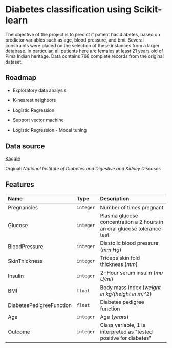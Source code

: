 
# Diabetes classification using Scikit-learn

The objective of the project is to predict if patient has diabetes, based on predictor variables such as age, blood pressure, and bmi.
Several constraints were placed on the selection of these instances from a larger database. In particular, all patients here are females at least 21 years old of Pima Indian heritage. Data contains 768 complete records from the original dataset.



## Roadmap

- Exploratory data analysis

- K-nearest neighbors 
- Logistic Regression
- Support vector machine
- Logistic Regression - Model tuning 


## Data source

[Kaggle](https://www.kaggle.com/datasets/mathchi/diabetes-data-set?resource=download)

Orginal: *National Institute of Diabetes and Digestive and
Kidney Diseases*



## Features

| Name | Type     | Description                |
| :-------- | :------- | :------------------------- |
| Pregnancies | `integer` | Number of times pregnant |
| Glucose | `integer` | Plasma glucose concentration a 2 hours in an oral glucose tolerance test |
| BloodPressure | `integer` | Diastolic blood pressure (*mm Hg*) |
| SkinThickness | `integer` | Triceps skin fold thickness (*mm*) |
| Insulin | `integer` | 2-Hour serum insulin (*mu U/ml*) |
| BMI | `float` | Body mass index (*weight in kg/(height in m)^2*) |
| DiabetesPedigreeFunction | `float` | Diabetes pedigree function |
| Age | `integer` | Age (*years*) |
| Outcome | `integer` | Class variable, 1 is interpreted as "tested positive for diabetes" |



